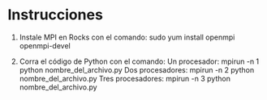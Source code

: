 # Instrucciones

1. Instale MPI en Rocks con el comando:
   sudo yum install openmpi openmpi-devel

2. Corra el código de Python con el comando:
   Un procesador: mpirun -n 1 python nombre_del_archivo.py
   Dos procesadores: mpirun -n 2 python nombre_del_archivo.py
   Tres procesadores: mpirun -n 3 python nombre_del_archivo.py
